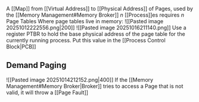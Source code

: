 A [[Map]] from [[Virtual Address]] to [[Physical Address]] of Pages, used by the [[Memory Management#Memory Broker]]
$n$ [[Process]]es requires $n$ Page Tables
Where page tables live in memory:
![[Pasted image 20251012222556.png|200]]
![[Pasted image 20251016211140.png]]
Use a register PTBR to hold the base physical address of the page table for the currently running process. Put this value in the [[Process Control Block|PCB]]
## Demand Paging
![[Pasted image 20251014212152.png|400]]
If the [[Memory Management#Memory Broker|Broker]] tries to access a Page that is not valid, it will throw a [[Page Fault]]